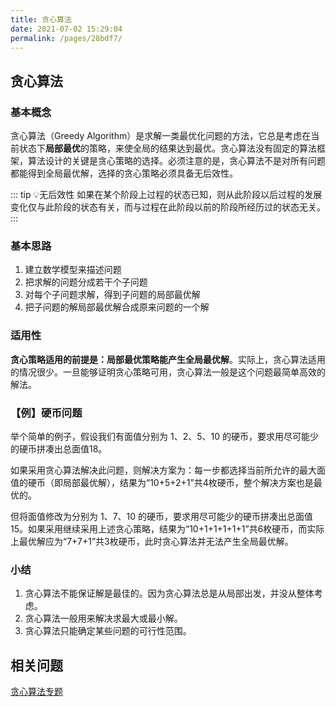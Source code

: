 ```yaml
---
title: 贪心算法
date: 2021-07-02 15:29:04
permalink: /pages/28bdf7/
---
```


## 贪心算法
### 基本概念
贪心算法（Greedy Algorithm）是求解一类最优化问题的方法，它总是考虑在当前状态下**局部最优**的策略，来使全局的结果达到最优。贪心算法没有固定的算法框架，算法设计的关键是贪心策略的选择。必须注意的是，贪心算法不是对所有问题都能得到全局最优解，选择的贪心策略必须具备无后效性。

::: tip 💡无后效性
如果在某个阶段上过程的状态已知，则从此阶段以后过程的发展变化仅与此阶段的状态有关，而与过程在此阶段以前的阶段所经历过的状态无关。
:::

### 基本思路
1. 建立数学模型来描述问题
2. 把求解的问题分成若干个子问题
3. 对每个子问题求解，得到子问题的局部最优解
4. 把子问题的解局部最优解合成原来问题的一个解

### 适用性
**贪心策略适用的前提是：局部最优策略能产生全局最优解**。实际上，贪心算法适用的情况很少。一旦能够证明贪心策略可用，贪心算法一般是这个问题最简单高效的解法。

### 【例】硬币问题
举个简单的例子，假设我们有面值分别为 1、2、5、10 的硬币，要求用尽可能少的硬币拼凑出总面值18。

如果采用贪心算法解决此问题，则解决方案为：每一步都选择当前所允许的最大面值的硬币（即局部最优解），结果为“10+5+2+1”共4枚硬币，整个解决方案也是最优的。

但将面值修改为分别为 1、7、10 的硬币，要求用尽可能少的硬币拼凑出总面值15。如果采用继续采用上述贪心策略，结果为“10+1+1+1+1+1”共6枚硬币，而实际上最优解应为“7+7+1”共3枚硬币，此时贪心算法并无法产生全局最优解。

### 小结
1. 贪心算法不能保证解是最佳的。因为贪心算法总是从局部出发，并没从整体考虑。
2. 贪心算法一般用来解决求最大或最小解。
3. 贪心算法只能确定某些问题的可行性范围。

## 相关问题
[贪心算法专题](/pages/15ae04/)